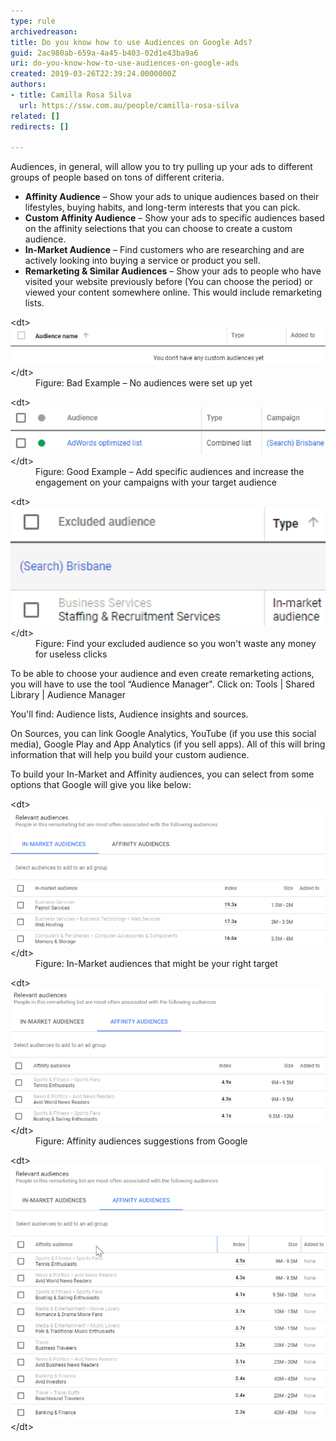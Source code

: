 ```yaml
---
type: rule
archivedreason: 
title: Do you know how to use Audiences on Google Ads?
guid: 2ac980ab-659a-4a45-b403-02d1e43ba9a6
uri: do-you-know-how-to-use-audiences-on-google-ads
created: 2019-03-26T22:39:24.0000000Z
authors:
- title: Camilla Rosa Silva
  url: https://ssw.com.au/people/camilla-rosa-silva
related: []
redirects: []

---
```


Audiences, in general, will allow you to try pulling up your ads to different groups of people based on tons of different criteria.

<!--endintro-->

* **Affinity Audience** – Show your ads to unique audiences based on their lifestyles, buying habits, and long-term interests that you can pick.
* **Custom Affinity Audience** – Show your ads to specific audiences based on the affinity selections that you can choose to create a custom audience.
* **In-Market Audience** – Find customers who are researching and are actively looking into buying a service or product you sell.
* **Remarketing & Similar Audiences** – Show your ads to people who have visited your website previously before (You can choose the period) or viewed your content somewhere online. This would include remarketing lists.

<dl class="badImage">&lt;dt&gt;
      <img src="audience-1.png" alt="audience-1.png">
   &lt;/dt&gt;<dd>Figure: Bad Example – No audiences were set up yet</dd></dl><dl class="goodImage">&lt;dt&gt;
      <img src="audience-2.png" alt="audience-2.png">
   &lt;/dt&gt;<dd>Figure: Good Example – Add specific audiences and increase the engagement on your campaigns with your target audience</dd></dl><dl class="image">&lt;dt&gt;
      <img src="audience-3.png" alt="audience-3.png">
   &lt;/dt&gt;<dd>Figure: Find your excluded audience so you won't waste any money for useless clicks</dd></dl>
To be able to choose your audience and even create remarketing actions, you will have to use the tool “Audience Manager". Click on: Tools | Shared Library | Audience Manager

You'll find: Audience lists, Audience insights and sources.

On Sources, you can link Google Analytics, YouTube (if you use this social media), Google Play and App Analytics (if you sell apps). All of this will bring information that will help you build your custom audience.

To build your In-Market and Affinity audiences, you can select from some options that Google will give you like below:
<dl class="image">&lt;dt&gt;<img src="audience-4.png" alt="audience-4.png">&lt;/dt&gt;<dd>Figure: In-Market audiences that might be your right target</dd></dl><dl class="image">&lt;dt&gt;<img src="audience-5.png" alt="audience-5.png">&lt;/dt&gt;<dd>Figure: Affinity audiences suggestions from Google</dd></dl><dl class="image">&lt;dt&gt;<img src="audience-6.png" alt="audience-6.png">&lt;/dt&gt;</dl>
